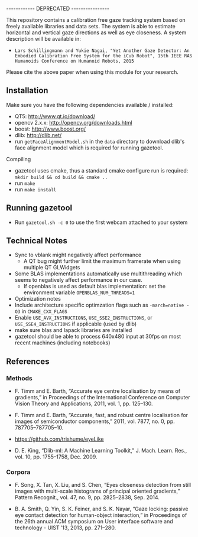 ------------ DEPRECATED ----------------

This repository contains a calibration free gaze tracking system based on freely available libraries and data sets. The system is able to estimate horizontal and vertical gaze directions as well as eye closeness. A system description will be available in:
* `Lars Schillingmann and Yukie Nagai, "Yet Another Gaze Detector: An Embodied Calibration Free System for the iCub Robot", 15th IEEE RAS Humanoids Conference on Humanoid Robots, 2015`

Please cite the above paper when using this module for your research.

## Installation

Make sure you have the following dependencies available / installed:
* QT5: http://www.qt.io/download/
* opencv 2.x.x: http://opencv.org/downloads.html
* boost: http://www.boost.org/
* dlib: http://dlib.net/
* run `getFaceAlignmentModel.sh` in the `data` directory to download dlib's face alignment model which is required for running gazetool.

Compiling
* gazetool uses cmake, thus a standard cmake configure run is required:
`mkdir build && cd build && cmake ..`
* run `make`
* run `make install`

## Running gazetool
* Run `gazetool.sh -c 0` to use the first webcam attached to your system

## Technical Notes

* Sync to vblank might negatively affect performance
  * A QT bug might further limit the maximum framerate when using multiple QT GLWidgets
* Some BLAS implementations automatically use multithreading which seems to negatively affect performance in our case.
  * If openblas is used as default blas implementation: set the environment variable `OPENBLAS_NUM_THREADS=1`
* Optimization notes
 * Include architecture specific optimzation flags such as `-march=native -O3` in `CMAKE_CXX_FLAGS`
 * Enable `USE_AVX_INSTRUCTIONS`, `USE_SSE2_INSTRUCTIONS`, or `USE_SSE4_INSTRUCTIONS` if applicable (used by dlib)
 * make sure blas and lapack libraries are installed
 * gazetool should be able to process 640x480 input at 30fps on most recent machines (including notebooks)

## References

### Methods

* F. Timm and E. Barth, “Accurate eye centre localisation by means of gradients,” in Proceedings of the International Conference on Computer Vision Theory and Applications, 2011, vol. 1, pp. 125–130.

* F. Timm and E. Barth, “Accurate, fast, and robust centre localisation for images of semiconductor components,” 2011, vol. 7877, no. 0, pp. 787705–787705–10.

* https://github.com/trishume/eyeLike

* D. E. King, “Dlib-ml: A Machine Learning Toolkit,” J. Mach. Learn. Res., vol. 10, pp. 1755–1758, Dec. 2009.

### Corpora

* F. Song, X. Tan, X. Liu, and S. Chen, “Eyes closeness detection from still images with multi-scale histograms of principal oriented gradients,” Pattern Recognit., vol. 47, no. 9, pp. 2825–2838, Sep. 2014.

* B. A. Smith, Q. Yin, S. K. Feiner, and S. K. Nayar, “Gaze locking: passive eye contact detection for human-object interaction,” in Proceedings of the 26th annual ACM symposium on User interface software and technology - UIST ’13, 2013, pp. 271–280.
